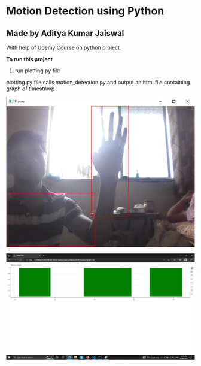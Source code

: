 # Motion Detection using Python

## Made by Aditya Kumar Jaiswal
With help of Udemy Course on python project.

**To run this project**
1. run plotting.py file


plotting.py file calls motion_detection.py
and output an html file containing graph of timestamp

![Object Detect](/op1.png)

![Graph Plot](/op2.png)
